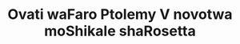 ---
layout: quote
permalink: /ng/
langtag: ng
type: modern
script: Latn
langName: Oshindonga
englishLangName: Ndonga
title: Ovati waFaro Ptolemy V novotwa moShikale shaRosetta
quote: Ombazu gwoVati uwo guzuti kukatwa mohepilogihi, demotiki, na ngano moombanda dyabasalto yo yozongelewa komapya aakatotola, aavili, na aatatu pamwe na oshikumbo shoPtolemy, oshilongi shelaka.
reference: Oovati vaPtolemy V novotwa moShikale shaRosetta, 196 BC, Ondjugo yOongungu yEenglanda.
imageAlt: Oombale edyaPhiili yaPtolemy V
selectAriaLabel: Khetela olulimi
buttonRandom: Oshi random
direction: ltr
---